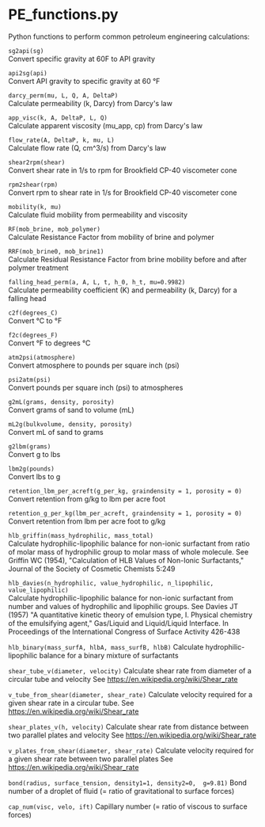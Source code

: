 # PE_functions.py

Python functions to perform common petroleum engineering calculations:  

`sg2api(sg)`  
Convert specific gravity at 60F to API gravity

`api2sg(api)`  
Convert API gravity to specific gravity at 60 &deg;F

`darcy_perm(mu, L, Q, A, DeltaP)`  
Calculate permeability (k, Darcy) from Darcy's law

`app_visc(k, A, DeltaP, L, Q)`  
Calculate apparent viscosity (mu_app, cp) from Darcy's law

`flow_rate(A, DeltaP, k, mu, L)`  
Calculate flow rate (Q, cm^3/s) from Darcy's law
   
`shear2rpm(shear)`  
Convert shear rate in 1/s to rpm for Brookfield CP-40 viscometer cone

`rpm2shear(rpm)`  
Convert rpm to shear rate in 1/s for Brookfield CP-40 viscometer cone

`mobility(k, mu)`  
Calculate fluid mobility from permeability and viscosity

`RF(mob_brine, mob_polymer)`  
Calculate Resistance Factor from mobility of brine and polymer

`RRF(mob_brine0, mob_brine1)`  
Calculate Residual Resistance Factor from brine mobility before and after polymer treatment

`falling_head_perm(a, A, L, t, h_0, h_t, mu=0.9982)`  
Calculate permeability coefficient (K) and permeability (k, Darcy) for a falling head

`c2f(degrees_C)`  
Convert &deg;C to &deg;F

`f2c(degrees_F)`  
Convert &deg;F to degrees &deg;C

`atm2psi(atmosphere)`  
Convert atmosphere to pounds per square inch (psi)

`psi2atm(psi)`  
Convert pounds per square inch (psi) to atmospheres 

`g2mL(grams, density, porosity)`  
Convert grams of sand to volume (mL)

`mL2g(bulkvolume, density, porosity)`  
Convert mL of sand to grams

`g2lbm(grams)`  
Convert g to lbs

`lbm2g(pounds)`  
Convert lbs to g

`retention_lbm_per_acreft(g_per_kg, graindensity = 1, porosity = 0)`  
Convert retention from g/kg to lbm per acre foot
   
`retention_g_per_kg(lbm_per_acreft, graindensity = 1, porosity = 0)`  
Convert retention from lbm per acre foot to g/kg
   
`hlb_griffin(mass_hydrophilic, mass_total)`  
 Calculate hydrophilic-lipophilic balance for non-ionic surfactant from ratio of molar mass of hydrophilic group to molar mass of whole molecule.
See Griffin WC (1954),  "Calculation of HLB Values of Non-Ionic Surfactants," Journal of the Society of Cosmetic Chemists 5:249
   
`hlb_davies(n_hydrophilic, value_hydrophilic, n_lipophilic, value_lipophilic)`  
Calculate hydrophilic-lipophilic balance for non-ionic surfactant from number and values of hydrophilic and lipophilic groups.
See Davies JT (1957) "A quantitative kinetic theory of emulsion type, I. Physical chemistry of the emulsifying agent," Gas/Liquid and Liquid/Liquid Interface. In Proceedings of the International Congress of Surface Activity 426-438

`hlb_binary(mass_surfA, hlbA, mass_surfB, hlbB)`
Calculate hydrophilic-lipophilic balance for a binary mixture of surfactants

`shear_tube_v(diameter, velocity)`
Calculate shear rate from diameter of a circular tube and velocity
See https://en.wikipedia.org/wiki/Shear_rate
    
`v_tube_from_shear(diameter, shear_rate)`
Calculate velocity required for a given shear rate in a circular tube.
See https://en.wikipedia.org/wiki/Shear_rate
    
`shear_plates_v(h, velocity)`
Calculate shear rate from distance between two parallel plates and velocity
See https://en.wikipedia.org/wiki/Shear_rate

`v_plates_from_shear(diameter, shear_rate)`
Calculate velocity required for a given shear rate  between two parallel plates
See https://en.wikipedia.org/wiki/Shear_rate

`bond(radius, surface_tension, density1=1, density2=0,  g=9.81)`
Bond number of a droplet of fluid (= ratio of gravitational to surface forces)

`cap_num(visc, velo, ift)`
Capillary number (= ratio of viscous to surface forces)


